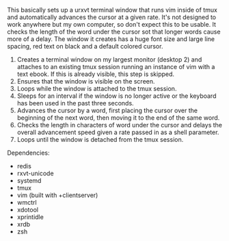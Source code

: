 
This basically sets up a urxvt terminal window that runs vim inside of tmux
and automatically advances the cursor at a given rate.  It's not designed to
work anywhere but my own computer, so don't expect this to be usable.  It
checks the length of the word under the cursor sot that longer words cause
more of a delay.  The window it creates has a huge font size and large line
spacing, red text on black and a default colored cursor.


1. Creates a terminal window on my largest monitor (desktop 2) and attaches to
   an existing tmux session running an instance of vim with a text ebook.  If
   this is already visible, this step is skipped.
2. Ensures that the window is visible on the screen.
3. Loops while the window is attached to the tmux session.
4. Sleeps for an interval if the window is no longer active or the keyboard
   has been used in the past three seconds.
5. Advances the cursor by a word, first placing the cursor over the beginning
   of the next word, then moving it to the end of the same word.
6. Checks the length in characters of word under the cursor and delays the
   overall advancement speed given a rate passed in as a shell parameter.
7. Loops until the window is detached from the tmux session.

Dependencies:

- redis
- rxvt-unicode
- systemd
- tmux
- vim (built with +clientserver)
- wmctrl
- xdotool
- xprintidle
- xrdb
- zsh

